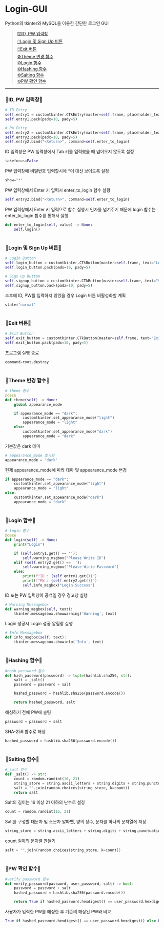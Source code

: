 # __Login-GUI__
Python의 tkinter와 MySQL을 이용한 간단한 로그인 GUI
>[⌨️ID, PW 입력창](#📌id-pw-입력창📌)  
>[🖱️Login 및 Sign Up 버튼](#📌login-및-sign-up-버튼📌)  
>[🖱️Exit 버튼](#📌exit-버튼📌)  
>[⚙️Theme 변경 함수](#📌theme-변경-함수📌)  
>[⚙️Login 함수](#📌login-함수📌)  
>[⚙️Hashing 함수](#📌hashing-함수📌)  
>[⚙️Salting 함수](#📌salting-함수📌)  
>[⚙️PW 확인 함수](#📌pw-확인-함수📌)  
***
### __📌ID, PW 입력창📌__
```python
# ID Entry
self.entry1 = customtkinter.CTkEntry(master=self.frame, placeholder_text="ID", takefocus=False)
self.entry1.pack(padx=10, pady=5)

# PW Entry
self.entry2 = customtkinter.CTkEntry(master=self.frame, placeholder_text="Password", show="*")
self.entry2.pack(padx=10, pady=5)
self.entry2.bind("<Return>", command=self.enter_to_login)
```
ID 입력창은 PW 입력창에서 Tab 키를 입력했을 때 넘어오지 않도록 설정
```python
takefocus=False 
```
PW 입력창에 비밀번호 입력할시에 *이 대신 보이도록 설정
```python
show="*"
```
PW 입력창에서 Enter 키 입력시 enter_to_login 함수 실행
```python
self.entry2.bind("<Return>", command=self.enter_to_login)
```
PW 입력창에서 Enter 키 입력으로 함수 실행시 인자를 넘겨주기 때문에 login 함수는 enter_to_login 함수를 통해서 실행
```python
def enter_to_login(self, value) -> None:
    self.login()
```
#
### __📌Login 및 Sign Up 버튼📌__
```python
# Login Button
self.login_button = customtkinter.CTkButton(master=self.frame, text="Login", command=self.login, state="normal")
self.login_button.pack(padx=10, pady=5)

# Sign Up Button
self.signup_button = customtkinter.CTkButton(master=self.frame, text="Sign Up", command=self.signup)
self.signup_button.pack(padx=10, pady=5)
```
추후에 ID, PW를 입력하지 않았을 경우 Login 버튼 비활성화할 계획
```python
state="normal"
```
#
### __📌Exit 버튼📌__
```python
# Exit Button
self.exit_button = customtkinter.CTkButton(master=self.frame, text="Exit", command=root.destroy, width=100, height=25)
self.exit_button.pack(padx=10, pady=5)
```
프로그램 실행 종료
```python
command=root.destroy
```
#
### __📌Theme 변경 함수📌__
```python
# theme 함수
@deco
def theme(self) -> None:
    global appearance_mode

    if appearance_mode == "dark":
        customtkinter.set_appearance_mode("light")
        appearance_mode = "light"
    else:
        customtkinter.set_appearance_mode("dark")
        appearance_mode = "dark"
```
기본값은 dark 테마
```python
# appearance_mode 초기화
appearance_mode = "dark"
```
현제 appearance_mode에 따라 테마 및 appearance_mode 변경
```python
if appearance_mode == "dark":
    customtkinter.set_appearance_mode("light")
    appearance_mode = "light"
else:
    customtkinter.set_appearance_mode("dark")
    appearance_mode = "dark"
```
#
### __📌Login 함수📌__
```python
# login 함수
@deco
def login(self) -> None:
    print("Login")

    if (self.entry1.get() == ''):
        self.warning_msgbox("Please Write ID")
    elif (self.entry2.get() == ''):
        self.warning_msgbox("Please Wirte Password")
    else:
        print(f"ID : {self.entry1.get()}")
        print(f"PW : {self.entry2.get()}")
        self.info_msgbox("Login Success")
```
ID 또는 PW 입력창이 공백일 경우 경고창 실행
```python
# Warning Messagebox
def warning_msgbox(self, text):
    tkinter.messagebox.showwarning('Warning', text)
```
Login 성공시 Login 성공 알림창 실행
```python
# Info Messagebox
def info_msgbox(self, text):
    tkinter.messagebox.showinfo('Info', text)
```
#
### __📌Hashing 함수📌__
```python
#hash_password 함수
def hash_password(password) -> tuple(hashlib.sha256, str):
    salt = _salt()
    password = password + salt

    hashed_password = hashlib.sha256(password.encode())

    return hashed_password, salt
```
해싱하기 전에 PW에 솔팅
```python
password = password + salt
```
SHA-256 함수로 해싱
```python
hashed_password = hashlib.sha256(password.encode())
```
#
### __📌Salting 함수📌__
```python
#_salt 함수
def _salt() -> str:
    count = random.randint(16, 21)
    string_store = string.ascii_letters + string.digits + string.punctuation
    salt = "".join(random.choices(string_store, k=count))
    return salt
```
Salt의 길이는 16 이상 21 이하의 난수로 설정
```python
count = random.randint(16, 21)
```
Salt를 구성할 대문자 및 소문자 알파벳, 양의 정수, 문자를 하나의 문자열에 저장
```python
string_store = string.ascii_letters + string.digits + string.punctuation
```
count 길이의 문자열 만들기
```python
salt = "".join(random.choices(string_store, k=count))
```
#
### __📌PW 확인 함수📌__
```python
#verify_password 함수
def verify_password(password, user_password, salt) -> bool:
    password = password + salt
    hashed_password = hashlib.sha256(password.encode())

    return True if hashed_password.hexdigest() == user_password.hexdigest() else False
```
사용자가 입력한 PW를 해싱한 후 기존의 해싱된 PW와 비교
```python
True if hashed_password.hexdigest() == user_password.hexdigest() else False
```